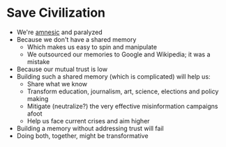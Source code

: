 # Save Civilization

- We're [amnesic](https://youtube.com/shorts/buzLBikvhNM?feature=share) and paralyzed 
- Because we don't have a shared memory
	- Which makes us easy to spin and manipulate
	- We outsourced our memories to Google and Wikipedia; it was a mistake
- Because our mutual trust is low
- Building such a shared memory (which is complicated) will help us:
	- Share what we know
	- Transform education, journalism, art, science, elections and policy making
	- Mitigate (neutralize?) the very effective misinformation campaigns afoot
	- Help us face current crises and aim higher
- Building a memory without addressing trust will fail
- Doing both, together, might be transformative
